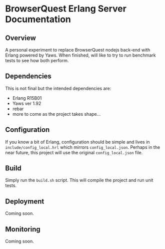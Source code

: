 BrowserQuest Erlang Server Documentation
========================================

Overview
--------

A personal experiment to replace BrowserQuest nodejs back-end with Erlang powered by Yaws. 
When finished, will like to try to run benchmark tests to see how both perform.

Dependencies
------------

This is not final but the intended dependencies are:
- Erlang R15B01
- Yaws ver 1.92
- rebar
- more to come as the project takes shape...

Configuration
-------------

If you know a bit of Erlang, configuration should be simple and lives in `include/config_local.hrl` which mirrors `config_local.json`.
Perhaps in the near future, this project will use the original `config_local.json` file.

Build
-----

Simply run the `build.sh` script. This will compile the project and run unit tests.

Deployment
----------

Coming soon.

Monitoring
----------

Coming soon.
